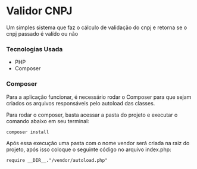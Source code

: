 # Validor CNPJ

Um simples sistema que faz o cálculo de validação do cnpj e retorna se o cnpj passado é valído ou não

### Tecnologias Usada

- PHP
- Composer


### Composer
Para a aplicação funcionar, é necessário rodar o Composer para que sejam criados os arquivos responsáveis pelo autoload das classes.

Para rodar o composer, basta acessar a pasta do projeto e executar o comando abaixo em seu terminal:
```
composer install
```
Após essa execução uma pasta com o nome vendor será criada na raiz do projeto, após isso coloque o seguinte código no arquivo index.php:


```
require __DIR__."/vendor/autoload.php"
```
